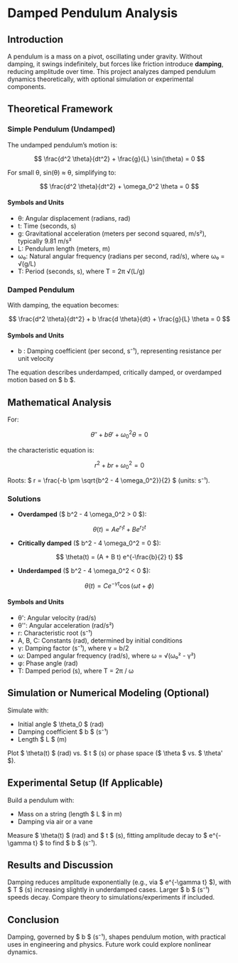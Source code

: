 # Damped Pendulum Analysis

## Introduction
A pendulum is a mass on a pivot, oscillating under gravity. Without damping, it swings indefinitely, but forces like friction introduce **damping**, reducing amplitude over time. This project analyzes damped pendulum dynamics theoretically, with optional simulation or experimental components.

## Theoretical Framework

### Simple Pendulum (Undamped)
The undamped pendulum’s motion is:

$$
\frac{d^2 \theta}{dt^2} + \frac{g}{L} \sin(\theta) = 0
$$

For small θ, sin(θ) ≈ θ, simplifying to:

$$
\frac{d^2 \theta}{dt^2} + \omega_0^2 \theta = 0
$$

#### Symbols and Units
- θ: Angular displacement (radians, rad)  
- t: Time (seconds, s)  
- g: Gravitational acceleration (meters per second squared, m/s²), typically 9.81 m/s²  
- L: Pendulum length (meters, m)  
- ω₀: Natural angular frequency (radians per second, rad/s), where ω₀ = √(g/L)  
- T: Period (seconds, s), where T = 2π √(L/g)

### Damped Pendulum
With damping, the equation becomes:

$$
\frac{d^2 \theta}{dt^2} + b \frac{d \theta}{dt} + \frac{g}{L} \theta = 0
$$

#### Symbols and Units
-  b : Damping coefficient (per second, s⁻¹), representing resistance per unit velocity

The equation describes underdamped, critically damped, or overdamped motion based on $ b $.

## Mathematical Analysis
For:

$$
\theta'' + b \theta' + \omega_0^2 \theta = 0
$$

the characteristic equation is:

$$
r^2 + b r + \omega_0^2 = 0
$$

Roots: $ r = \frac{-b \pm \sqrt{b^2 - 4 \omega_0^2}}{2} $ (units: s⁻¹).

### Solutions
- **Overdamped** ($ b^2 - 4 \omega_0^2 > 0 $):

$$
\theta(t) = A e^{r_1 t} + B e^{r_2 t}
$$

- **Critically damped** ($ b^2 - 4 \omega_0^2 = 0 $):

$$
\theta(t) = (A + B t) e^{-\frac{b}{2} t}
$$

- **Underdamped** ($ b^2 - 4 \omega_0^2 < 0 $):

$$
\theta(t) = C e^{-\gamma t} \cos(\omega t + \phi)
$$

#### Symbols and Units
- θ': Angular velocity (rad/s)  
- θ'': Angular acceleration (rad/s²)  
- r: Characteristic root (s⁻¹)  
- A, B, C: Constants (rad), determined by initial conditions  
- γ: Damping factor (s⁻¹), where γ = b/2  
- ω: Damped angular frequency (rad/s), where ω = √(ω₀² - γ²)  
- φ: Phase angle (rad)  
- T: Damped period (s), where T = 2π / ω

## Simulation or Numerical Modeling (Optional)
Simulate with:
- Initial angle $ \theta_0 $ (rad)
- Damping coefficient $ b $ (s⁻¹)
- Length $ L $ (m)

Plot $ \theta(t) $ (rad) vs. $ t $ (s) or phase space ($ \theta $ vs. $ \theta' $).

## Experimental Setup (If Applicable)
Build a pendulum with:
- Mass on a string (length $ L $ in m)
- Damping via air or a vane

Measure $ \theta(t) $ (rad) and $ t $ (s), fitting amplitude decay to $ e^{-\gamma t} $ to find $ b $ (s⁻¹).

## Results and Discussion
Damping reduces amplitude exponentially (e.g., via $ e^{-\gamma t} $), with $ T $ (s) increasing slightly in underdamped cases. Larger $ b $ (s⁻¹) speeds decay. Compare theory to simulations/experiments if included.

## Conclusion
Damping, governed by $ b $ (s⁻¹), shapes pendulum motion, with practical uses in engineering and physics. Future work could explore nonlinear dynamics.